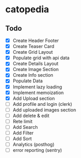 # catopedia

## Todo

- [x] Create Header Footer
- [x] Create Teaser Card
- [x] Create Grid Layout
- [x] Populate grid with api data
- [x] Create Details Layout
- [x] Create Image Section
- [x] Create Info section
- [x] Populate Data
- [x] Implement lazy loading
- [x] Implement memoization
- [x] Add Upload section
- [ ] Add profile and login (clerk)
- [ ] Add uploaded images section
- [ ] Add delete & edit
- [ ] Rete limit
- [ ] Add Search
- [ ] Add Filter
- [ ] Add Sort
- [ ] Analytics (posthog)
- [ ] error reporting (sentry)
